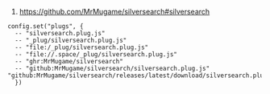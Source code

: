 
1. https://github.com/MrMugame/silversearch#silversearch

```space-lua
config.set("plugs", {
  -- "silversearch.plug.js"
  -- "_plug/silversearch.plug.js"
  -- "file:/_plug/silversearch.plug.js"
  -- "file://.space/_plug/silversearch.plug.js"
  -- "ghr:MrMugame/silversearch"
  -- "github:MrMugame/silversearch/silversearch.plug.js"
"github:MrMugame/silversearch/releases/latest/download/silversearch.plug.js"
  })
```
